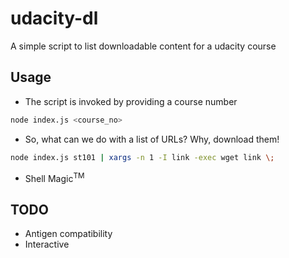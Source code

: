 # udacity-dl
A simple script to list downloadable content for a udacity course

## Usage

- The script is invoked by providing a course number

```bash
node index.js <course_no>
```

- So, what can we do with a list of URLs? Why, download them!

```bash
node index.js st101 | xargs -n 1 -I link -exec wget link \;
```

- Shell Magic<sup>TM</sup>


## TODO

- Antigen compatibility
- Interactive
